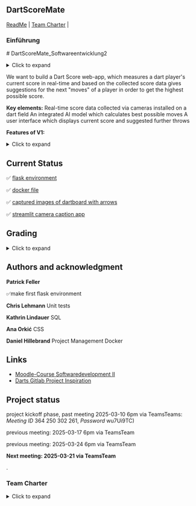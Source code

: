 


## DartScoreMate

<a href="#Tab1">ReadMe</a> | 
<a href="#Tab2">Team Charter</a> | 


<div id="tab1" class="tabcontent">
  <h3>Einführung</h3>
  <p># DartScoreMate_Softwareentwicklung2
<details>
  <summary>Click to expand</summary>

  **THIS README STILL NEEDS TO BE WRITTEN OUT**: Sections might include Project Description, Explanation of Key Concepts, Links to Frameworks/important packages, ..

  1. **Header** – short introduction + table of contents  
  2. **Project description and motivation**  
  3. **Required apps/packages/frameworks** (and in our case, hardware components)  
  4. **Guide on how to start the app**  
  5. **Explanation of test cases** that are incorporated in GitLab and how to use them (linked issues 11)  
  6. **Introduction of key app concepts** (e.g., the image detection algorithm if we have it ready) with URLs to further resources  
  7. **Introduction of project members** – their skills and tasks in the project  
  8. **Project status**  

</details>


We want to build a Dart Score web-app, which measures a dart player's current score in real-time 
and based on the collected score data gives suggestions for the next "moves" of a player in order to get the highest possible score. 

**Key elements:** 
Real-time score data collected via cameras installed on a dart field 
An integrated AI model which calculates best possible moves 
A user interface which displays current score and suggested further throws


**Features of V1:**
<details>
  <summary>Click to expand</summary>

Create Users
Track Score
Save Games (SQL/text files)
ChatGPT Integration (Prompt: You are a darts export and answer specific questions related to darts)...
Live-View of Dart Board (static)

**Advanced Features**

Live Video of Dart Board
User-Login
Detect Score from Image
Personalized Shot Recommendations

</details>

## Current Status
✅ [flask environment ](https://gitlab.web.fh-kufstein.ac.at/hillebranddaniel/dartscoremate_softwareentwicklung2/-/blob/main/src/python/main.py?ref_type=heads)


✅ [docker file](https://gitlab.web.fh-kufstein.ac.at/hillebranddaniel/dartscoremate_softwareentwicklung2/-/blob/main/Dockerfile?ref_type=heads)

✅ [captured images of dartboard with arrows](https://gitlab.web.fh-kufstein.ac.at/hillebranddaniel/dartscoremate_softwareentwicklung2/-/tree/main/src/python/data/captured_images?ref_type=heads)

✅ [streamlit camera caption app ](https://gitlab.web.fh-kufstein.ac.at/hillebranddaniel/dartscoremate_softwareentwicklung2/-/tree/develop/src/pic_snap?ref_type=heads)



## Grading
<details>
  <summary>Click to expand</summary>

* OOP & Framework (50)
* Unittests (5)
* Requirements / Docker (10)
* Documentation (10)
* Gitlab (10)
* Presentation (15)

### remarks
- ❌ no hand-in with just one file 
- ❌ meaningless commit-messages: use standard words (FIX, FEAT, DOCS,...) and effective description
- ✅ good code logic (design patterns, classes, ...)
- ✅ monitor package dependencies (conda + uv/`requirements.txt`)
- ✅ code documentation (docstrings, comments, ...)
- ✅ Unittests: best practice = one per function
- ✅ Presentation is on **May $\mathbf{16^{th}}$** with 80-90\% of project complete.

</details>



## Authors and acknowledgment
**Patrick Feller**

✅make first flask environment 

**Chris Lehmann**
Unit tests 



**Kathrin Lindauer**
SQL



**Ana Orkić**
CSS


**Daniel Hillebrand**
Project Management
Docker

## Links
* [Moodle-Course Softwaredevelopment II](https://weblearn.fh-kufstein.ac.at/course/view.php?id=2643)
* [Darts Gitlab Project Inspiration](https://github.com/TheAlgorithms/Dart)

## Project status
project kickoff phase, past meeting 2025-03-10 6pm via TeamsTeams: *Meeting ID* 364 250 302 261, *Password* wu7Ui9TC)


previous meeting: 2025-03-17 6pm via TeamsTeam 

previous meeting: 2025-03-24 6pm via TeamsTeam 

**Next meeting: 2025-03-21 via TeamsTeam**


.</p>
</div>

<div id="Team Charter" class="tabcontent">
  <h3>Team Charter</h3>
  <p>
  <details>
  <summary>Click to expand</summary>

  Wir arbeiten selbstständig und formulieren bei Fragen konkrete Problemstellungen


        
      
Wir fragen Hilfe an, indem wir andere Leute in Issues markieren, und antworten zeitnah auf Fragen, die an uns gestellt wurden.


        
      
Wir dokumentieren unseren Arbeitsfortschritt sauber in den uns zugewiesenen Issues und halten diese Dokumentation immer aktuell (inkl. Time-Track)


        
      
Wir versuche, Deadlines einzuhalten und melden uns rechtzeitig, wenn wir für ein Issue mehr Zeit brauchen oder eine Aufgabe nicht alleine schaffen


        
      
Wir kommunizieren vorwiegend über GitLab/Teams und nur in dringenden Fällen über WhatsApp


        
      
Wir arbeiten alle in separaten (Feature)-Branches, Mergen diesen nach Develop und nur stabile Versionen in den main branch.</p>
</div>

</details>


